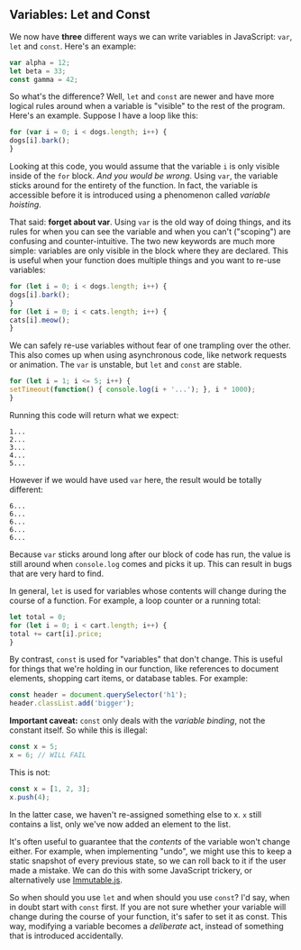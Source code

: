 ## Variables: Let and Const

We now have **three** different ways we can write variables in JavaScript: `var`, `let` and `const`. Here's an example:

```js
var alpha = 12;
let beta = 33;
const gamma = 42;
```

So what's the difference? Well, `let` and `const` are newer and have more logical rules around when a variable is "visible" to the rest of the program. Here's an example. Suppose I have a loop like this:

```js
for (var i = 0; i < dogs.length; i++) {
dogs[i].bark();
}
```

Looking at this code, you would assume that the variable `i` is only visible inside of the `for` block. *And you would be wrong*. Using `var`, the variable sticks around for the entirety of the function. In fact, the variable is accessible before it is introduced using a phenomenon called *variable hoisting*.

That said: **forget about var**. Using `var` is the old way of doing things, and its rules for when you can see the variable and when you can't ("scoping") are confusing and counter-intuitive. The two new keywords are much more simple: variables are only visible in the block where they are declared. This is useful when your function does multiple things and you want to re-use variables:

```js
for (let i = 0; i < dogs.length; i++) {
dogs[i].bark();
}
for (let i = 0; i < cats.length; i++) {
cats[i].meow();
}
```
We can safely re-use variables without fear of one trampling over the other. This also comes up when using asynchronous code, like network requests or animation. The `var` is unstable, but `let` and `const` are stable.

```js
for (let i = 1; i <= 5; i++) {
setTimeout(function() { console.log(i + '...'); }, i * 1000);
}
```

Running this code will return what we expect:
```
1...
2...
3...
4...
5...
```

However if we would have used `var` here, the result would be totally different:

```
6...
6...
6...
6...
6...
```

Because `var` sticks around long after our block of code has run, the value is still around when `console.log` comes and picks it up. This can result in bugs that are very hard to find.

In general, `let` is used for variables whose contents will change during the course of a function. For example, a loop counter or a running total:

```js
let total = 0;
for (let i = 0; i < cart.length; i++) {
total += cart[i].price;
}
```

By contrast, `const` is used for "variables" that don't change. This is useful for things that we're holding in our function, like references to document elements, shopping cart items, or database tables. For example:

```js
const header = document.querySelector('h1');
header.classList.add('bigger');
```

**Important caveat:** `const` only deals with the *variable binding*, not the constant itself. So while this is illegal:

```js
const x = 5;
x = 6; // WILL FAIL
```

This is not:

```js
const x = [1, 2, 3];
x.push(4);
```

In the latter case, we haven't re-assigned something else to x. `x` still contains a list, only we've now added an element to the list.

It's often useful to guarantee that the *contents* of the variable won't change either. For example, when implementing "undo", we might use this to keep a static snapshot of every previous state, so we can roll back to it if the user made a mistake. We can do this with some JavaScript trickery, or alternatively use [Immutable.js](http://facebook.github.io/immutable-js/).

So when should you use `let` and when should you use `const`? I'd say, when in doubt start with `const` first. If you are not sure whether your variable will change during the course of your function, it's safer to set it as const. This way, modifying a variable becomes a *deliberate* act, instead of something that is introduced accidentally.
